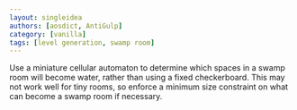 ```yaml
---
layout: singleidea
authors: [aosdict, AntiGulp]
category: [vanilla]
tags: [level generation, swamp room]
---
```

Use a miniature cellular automaton to determine which spaces in a swamp room will become water, rather than using a fixed checkerboard. This may not work well for tiny rooms, so enforce a minimum size constraint on what can become a swamp room if necessary.

